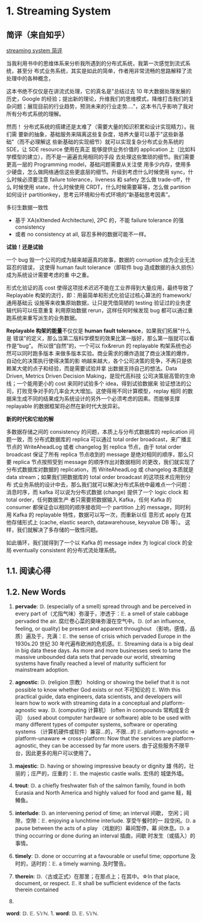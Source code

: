 # 1. Streaming System

## 简评（来自知乎）

[streaming-system-review]: https://zhuanlan.zhihu.com/p/43301661

[streaming system 简评][streaming-system-review]

当我利用书中的思维体系来分析我所遇到的分布式系统，我第一次感觉到流式系统，甚至分
布式业务系统，其实是如此的简单，作者用非常流畅的思路解释了流处理中的各种概念，

这本书绝不仅仅是在讲流式处理，它的真名是"总结过去 10 年大数据处理发展的历史，Google 的经验；提出新的理论，升维我们的思维模式，降维打击我们的复杂问题；展现目前的行业趋势，预测未来的行业走势…."，这本书几乎影响了我对所有分布式系统的理解。

然而！ 分布式系统的搭建还是太难了（需要大量的知识积累和设计实现精力）。我们需
要新的抽象，基础服务来隔离这些复杂度，培养大量可以基于"这些新基础"（而不必理解这
些新基础的实现细节）就可以实现复杂分布式业务系统的 SDE，让 SDE resource 使用在真正
能够提供业务价值的 application 上（比如科学模型的建立），而不是一遍遍去用相同的手段
去处理这些繁琐的细节。我们需要更高一层的 Programming model，基础问题需要从关注使
用多少内存，使用多少硬盘，怎么做网络通信这些更底层的细节。升级到考虑什么时候使用
sync，什么时候必须要注意 failure tolerance，liveness 和 safety 怎么做 trade-off，什么
时候使用 state，什么时候使用 CRDT，什么时候需要幂等，怎么做 partition 如何设计
partitionkey，思考云环境和分布式环境的“新基础思考因素”。

多衍生数据一致性
- 基于 XA(eXtended Architecture), 2PC 的，不能 failure tolerance 的强 consistency
- 或者 no consistency at all, 容忍多种的数据可能不一样。

**试验！还是试验**

一个 bug 毁一个公司的成为越来越逼真的故事，数据的 corruption 成为企业无法容忍的错误，
这使得 human fault tolerance（即软件 bug 造成数据的永久损伤）成为系统设计需要考虑的重
中之重。

形式化验证的高 cost 使得这项技术迟迟不能在工业界得到大量应用，最终导致了
Replayable 构架的流行，即：用最简单和形式化验证过核心算法的 framework/通用基础云
设施等来收集原始数据，让只是凭借简陋的 testing 验证过的业务逻辑代码可以任意重复
利用原始数据 rerun，这样任何时候发现 bug 都可以通过重跑系统来重写派生的业务数据。

**Replayable 构架的能量**不仅仅是 **human fault tolerance**，如果我们拓展"什么是
错误"的定义，那么当第二版科学模型的效果比第一版好，那么第一版就可以看作是“bug”。
所以很“自然”的，一个可以 fix&rerun 的 replayable 构架系统也必然可以同时跑多版本
来做多版本实验。商业需求的爆炸造就了商业决策的爆炸，自动化的决策执行使得决策的影
响越来越大，各个公司决策的竞争，不再只是依赖某大佬的点子和经验，而是需要试验并拿
出数据支持自己的想法。Data Driven, Metrics Driven Decision Making，是现代高科技
公司决策层高管的生命线；一个能用更小的 cost 来同时试验多个 idea，得到试验数据来
验证想法的公司，打败竞争对手的几率会大大增加。这使得用不同计算模型，replay 相同
的数据来生成不同的结果成为系统设计的另外一个必须考虑的因素。而能够支撑
replayable 的数据框架将必然在新时代大放异彩。

**新的时代和它给的解**

多数据存储之间的 consistency 的问题，本质上与分布式数据库的 replication 问题一致，而
分布式数据库的 replica 可以通过 total order broadcast，来广播主节点的 WriteAheadLog
或者 changelog 到 replica 节点，由于 total order broadcast 保证了所有 replica 节点收到的
message 是绝对相同的顺序，那么只要 replica 节点按照受到 message 的顺序作出对数据相同
的更改，我们就实现了分布式数据库对数据的 replication，而 WriteAheadLog 或 changelog
本质就是 data stream；如果我们把数据库的 total order broadcast 的这项技术应用到分布
式业务系统的设计中去，那么我们就可以解决分布式系统中最难点一个问题：消息时序，而
kafka 可以说为分布式数据 (change) 提供了一个 logic clock 和 total order，任何数据生产
者只需要把数据输入 Kafka，任何 Kafka 的 consumer 都保证会以相同的顺序接收同一个
partition 上的 message，同时利用 Kafka 的 replayable 特性，数据可以写一次，而重新以任
意形式 apply 在其他存储形式上 (cache, elastic search, datawarehouse, keyvalue DB 等）。
这样，我们就解决了多存储的一致性问题。 

如此循环，我们就得到了一个以 Kafka 的 message index 为 logical clock 的全局
eventually consistent 的分布式流处理系统。

## 1.1. 阅读心得

## 1.2. New Words

1. **pervade**: $\mathbb{D}.$ (especially of a smell) spread through and be
   perceived in every part of（尤指气味）弥漫于，渗透于：$\mathbb{E}.$ a smell
   of stale cabbage pervaded the air. 腐烂卷心菜的臭味弥漫在空气中。$\mathbb{D}
   .$ (of an influence, feeling, or quality) be present and apparent throughout
   （影响，感情，品质）遍及于，充满：$\mathbb{E}.$ the sense of crisis which
   pervaded Europe in the 1930s.20 世纪 30 年代遍布欧洲的危机感。$\mathbb{E}.$
   Streaming data is a big deal in big data these days. As more and more
   businesses seek to tame the massive unbounded data sets that pervade our
   world, streaming systems have finally reached a level of maturity sufficient
   for mainstream adoption. 
1. **agnostic**: $\mathbb{D}.$ (religion 宗教） holding or showing the belief
   that it is not possible to know whether God exists or not 不可知论的
   $\mathbb{E}.$ With this practical guide, data engineers, data scientists, and
   developers will learn how to work with streaming data in a conceptual and
   platform-agnostic way. $\mathbb{D}.$ (computing 计算机） (often in compounds
   常构成复合词） (used about computer hardware or software) able to be used
   with many different types of computer systems, software or operating systems
   （计算机硬件或软件）兼容…的，不限…的 $\mathbb{E}.$ platform-agnostic =>
   platform-unaware => cross-platform: Now that the services are
   platform-agnostic, they can be accessed by far more users. 由于这些服务不限平
   台，因此更多的用户可以使用了。
1. **majestic**: $\mathbb{D}.$ having or showing impressive beauty or dignity 雄
   伟的，壮丽的；庄严的，庄重的：$\mathbb{E}.$ the majestic castle walls. 宏伟的
   城堡外墙。
1. **trout**: $\mathbb{D}.$ a chiefly freshwater fish of the salmon family,
   found in both Eurasia and North America and highly valued for food and game
   鲑，鲑鳟鱼。
1. **interlude**: $\mathbb{D}.$ an intervening period of time; an interval 间歇，
   空闲；间隙，空隙：$\mathbb{E}.$ enjoying a lunchtime interlude. 享受午餐时的一
   段空闲。$\mathbb{D}.$ a pause between the acts of a play （戏剧的）幕间暂停，幕
   间休息。$\mathbb{D}.$ a thing occurring or done during an interval 插曲，间歇
   时发生（或插入）的事情。
1. **timely**: $\mathbb{D}.$ done or occurring at a favourable or useful time;
   opportune 及时的，适时的：$\mathbb{E}.$ a timely warning. 及时警告。
1. **therein**: $\mathbb{D}.$〈古或正式〉在那里；在那点上；在其中。☆In that
   place, document, or respect. $\mathbb{E}.$ it shall be sufficient evidence of
   the facts therein contained

1.
**word**:
$\mathbb{D}.$
$\mathbb{E}.$
$\mathbb{SYN}.$
1.
**word**:
$\mathbb{D}.$
$\mathbb{E}.$
$\mathbb{SYN}.$